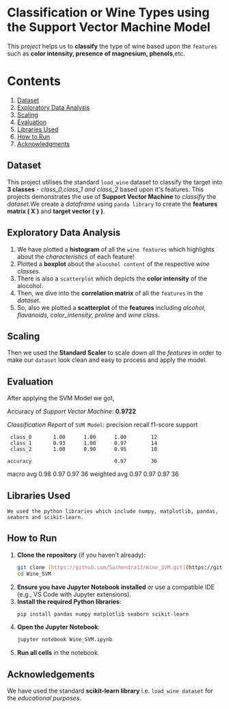# Classification or Wine Types using the Support Vector Machine Model
  This *project* helps us to **classify** the type of wine based upon the `features` such as **color intensity, presence of magnesium, phenols**,etc.

# Contents
1. [Dataset](#dataset)
2. [Exploratory Data Analysis](#exploratory-data-analysis)
3. [Scaling](#scaling)
4. [Evaluation](#evaluation)
5. [Libraries Used](#libraries-used)
6. [How to Run](#how-to-run)
7. [Acknowledgments](#acknowledgements)

## Dataset
 This project utilises the standard `load_wine` dataset to classify the target into **3 classes** - *class_0,class_1 and class_2* based upon it's features. This projects demonstrates the use of **Support Vector Machine** to *classifiy* the *dataset*.We create a *dataframe* using `panda library` to create the **features matrix ( X )** and **target vector ( y )**.

## Exploratory Data Analysis
1. We have plotted a **histogram** of all the `wine features` which highlights about the *characteristics* of each feature!
2. Plotted a **boxplot** about the `alocohol content` of the respective *wine classes*.
3. There is also a `scatterplot` which depicts the **color intensity** of the alocohol.
4. Then, we dive into the **correlation matrix** of all the `features` in the *dataset*.
5. So, also we plotted a **scatterplot** of the __features__ including *alcohol*, *flavanoids*, *color_intensity*, *proline* and *wine class*.

## Scaling
 Then we used the **Standard Scaler** to scale down all the *features* in order to make our `dataset` look clean and easy to process and apply the model.

## Evaluation
 After applying the SVM Model we got,
 
 Accuracy of *Support Vector Machine*: **0.9722**
 
*Classification Report* of `SVM Model`:
               precision    recall  f1-score   support

     class_0       1.00      1.00      1.00        12
     class_1       0.93      1.00      0.97        14
     class_2       1.00      0.90      0.95        10

    accuracy                           0.97        36
   macro avg       0.98      0.97      0.97        36
weighted avg       0.97      0.97      0.97        36

## Libraries Used
    We used the python libraries which include numpy, matplotlib, pandas, seaborn and scikit-learn.

## How to Run
1.  **Clone the repository** (if you haven't already):
    ```bash
    git clone [https://github.com/Suchendra13/Wine_SVM.git](https://github.com/Suchendra13/Wine_SVM.git)
    cd Wine_SVM
    ```
2.  **Ensure you have Jupyter Notebook installed** or use a compatible IDE (e.g., VS Code with Jupyter extensions).
3.  **Install the required Python libraries**:
    ```bash
    pip install pandas numpy matplotlib seaborn scikit-learn
    ```
4.  **Open the Jupyter Notebook**:
    ```bash
    jupyter notebook Wine_SVM.ipynb
    ```
5.  **Run all cells** in the notebook.
   
## Acknowledgements
 We have used the standard **scikit-learn library** i.e. `load_wine dataset` for the *educational purposes*.
